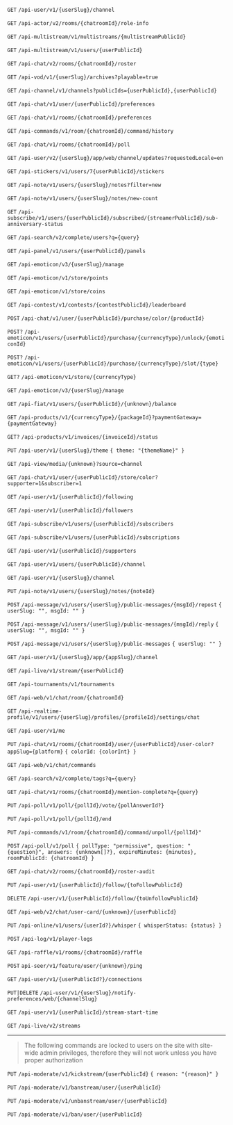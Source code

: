 `GET` `/api-user/v1/{userSlug}/channel`

`GET` `/api-actor/v2/rooms/{chatroomId}/role-info`

`GET` `/api-multistream/v1/multistreams/{multistreamPublicId}`

`GET` `/api-multistream/v1/users/{userPublicId}`

`GET` `/api-chat/v2/rooms/{chatroomId}/roster`

`GET` `/api-vod/v1/{userSlug}/archives?playable=true`

`GET` `/api-channel/v1/channels?publicIds={userPublicId},{userPublicId}`

`GET` `/api-chat/v1/user/{userPublicId}/preferences`

`GET` `/api-chat/v1/rooms/{chatroomId}/preferences`

`GET` `/api-commands/v1/room/{chatroomId}/command/history`

`GET` `/api-chat/v1/rooms/{chatroomId}/poll`

`GET` `/api-user/v2/{userSlug}/app/web/channel/updates?requestedLocale=en`

`GET` `/api-stickers/v1/users/7{userPublicId}/stickers`

`GET` `/api-note/v1/users/{userSlug}/notes?filter=new`

`GET` `/api-note/v1/users/{userSlug}/notes/new-count`

`GET` `/api-subscribe/v1/users/{userPublicId}/subscribed/{streamerPublicId}/sub-anniversary-status`

`GET` `/api-search/v2/complete/users?q={query}`

`GET` `/api-panel/v1/users/{userPublicId}/panels`

`GET` `/api-emoticon/v3/{userSlug}/manage`

`GET` `/api-emoticon/v1/store/points`

`GET` `/api-emoticon/v1/store/coins`

`GET` `/api-contest/v1/contests/{contestPublicId}/leaderboard`

`POST` `/api-chat/v1/user/{userPublicId}/purchase/color/{productId}`

`POST?` `/api-emoticon/v1/users/{userPublicId}/purchase/{currencyType}/unlock/{emoticonId}`

`POST?` `/api-emoticon/v1/users/{userPublicId}/purchase/{currencyType}/slot/{type}`

`GET?` `/api-emoticon/v1/store/{currencyType}`

`GET` `/api-emoticon/v3/{userSlug}/manage`

`GET` `/api-fiat/v1/users/{userPublicId}/{unknown}/balance`

`GET` `/api-products/v1/{currencyType}/{packageId}?paymentGateway={paymentGateway}`

`GET?` `/api-products/v1/invoices/{invoiceId}/status`

`PUT` `/api-user/v1/{userSlug}/theme` `{ theme: "{themeName}" }`

`GET` `/api-view/media/{unknown}?source=channel`

`GET` `/api-chat/v1/user/{userPublicId}/store/color?supporter=1&subscriber=1`

`GET` `/api-user/v1/{userPublicId}/following`

`GET` `/api-user/v1/{userPublicId}/followers`

`GET` `/api-subscribe/v1/users/{userPublicId}/subscribers`

`GET` `/api-subscribe/v1/users/{userPublicId}/subscriptions`

`GET` `/api-user/v1/{userPublicId}/supporters`

`GET` `/api-user/v1/users/{userPublicId}/channel`

`GET` `/api-user/v1/{userSlug}/channel`

`PUT` `/api-note/v1/users/{userSlug}/notes/{noteId}`

`POST` `/api-message/v1/users/{userSlug}/public-messages/{msgId}/repost` `{ userSlug: "", msgId: "" }`

`POST` `/api-message/v1/users/{userSlug}/public-messages/{msgId}/reply` `{ userSlug: "", msgId: "" }`

`POST` `/api-message/v1/users/{userSlug}/public-messages` `{ userSlug: "" }`

`GET` `/api-user/v1/{userSlug}/app/{appSlug}/channel`

`GET` `/api-live/v1/stream/{userPublicId}`

`GET` `/api-tournaments/v1/tournaments`

`GET` `/api-web/v1/chat/room/{chatroomId}`

`GET` `/api-realtime-profile/v1/users/{userSlug}/profiles/{profileId}/settings/chat`

`GET` `/api-user/v1/me`

`PUT` `/api-chat/v1/rooms/{chatroomId}/user/{userPublicId}/user-color?appSlug={platform}` `{ colorId: {colorInt} }`

`GET` `/api-web/v1/chat/commands`

`GET` `/api-search/v2/complete/tags?q={query}`

`GET` `/api-chat/v1/rooms/{chatroomId}/mention-complete?q={query}`

`PUT` `/api-poll/v1/poll/{pollId}/vote/{pollAnswerId?}`

`PUT` `/api-poll/v1/poll/{pollId}/end`

`PUT` `/api-commands/v1/room/{chatroomId}/command/unpoll/{pollId}"`

`POST` `/api-poll/v1/poll` `{ pollType: "permissive", question: "{question}", answers: {unknown[]?}, expireMinutes: {minutes}, roomPublicId: {chatroomId} }`

`GET` `/api-chat/v2/rooms/{chatroomId}/roster-audit`

`PUT` `/api-user/v1/{userPublicId}/follow/{toFollowPublicId}`

`DELETE` `/api-user/v1/{userPublicId}/follow/{toUnfollowPublicId}`

`GET` `/api-web/v2/chat/user-card/{unknown}/{userPublicId}`

`PUT` `/api-online/v1/users/{userId?}/whisper` `{ whisperStatus: {status} }`

`POST` `/api-log/v1/player-logs`

`GET` `/api-raffle/v1/rooms/{chatroomId}/raffle`

`POST` `api-seer/v1/feature/user/{unknown}/ping`

`GET` `/api-user/v1/{userPublicId?}/connections`

`PUT|DELETE` `/api-user/v1/{userSlug}/notify-preferences/web/{channelSlug}`

`GET` `/api-user/v1/{userPublicId}/stream-start-time`

`GET` `/api-live/v2/streams`


--------------

> The following commands are locked to users on the site with site-wide admin privileges, therefore they will not work unless you have proper authorization

`PUT` `/api-moderate/v1/kickstream/{userPublicId}` `{ reason: "{reason}" }`

`PUT` `/api-moderate/v1/banstream/user/{userPublicId}`

`PUT` `/api-moderate/v1/unbanstream/user/{userPublicId}`

`PUT` `/api-moderate/v1/ban/user/{userPublicId}`
